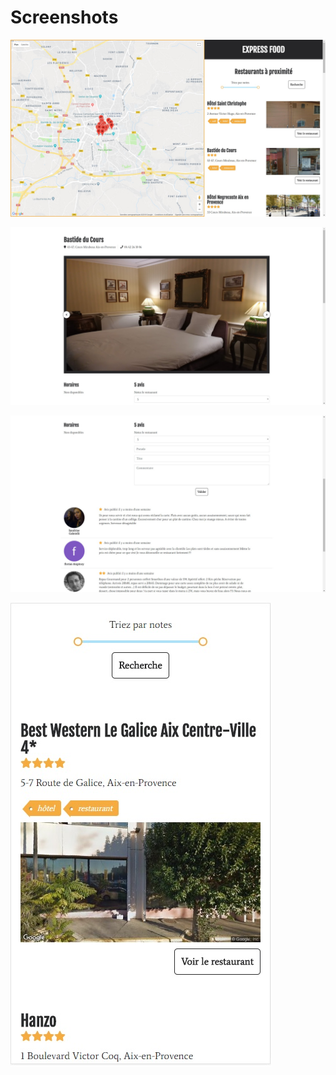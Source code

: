 Screenshots
===========

[![Map interface](screenshots/map-interface.jpg)](screenshots/map-interface.jpg)

[![Restaurant page](screenshots/restaurant-page-1.jpg)](screenshots/restaurant-page-1.jpg)

[![Restaurant page 2](screenshots/restaurant-page-2.jpg)](screenshots/restaurant-page-2.jpg)

[![Responsive](screenshots/Responsive.jpg)](screenshots/Responsive.jpg)



 
